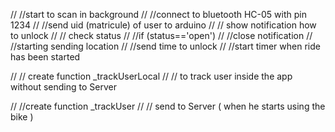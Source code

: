 
// //start to scan in background
// //connect to bluetooth HC-05 with pin 1234
// //send uid (matricule) of user to arduino
// // show notification how to unlock
// // check status
// //if (status=='open')
// //close notification
// //starting sending location
// //send time to unlock
// //start timer when ride has been started



// // create function _trackUserLocal 
// // to track user inside the app without sending to Server 

// //create function _trackUser
// // send to Server ( when he starts using the bike )





